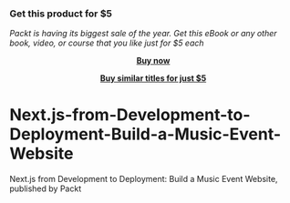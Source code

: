 
### Get this product for $5

<i>Packt is having its biggest sale of the year. Get this eBook or any other book, video, or course that you like just for $5 each</i>


<b><p align='center'>[Buy now](https://packt.link/9781801814706)</p></b>


<b><p align='center'>[Buy similar titles for just $5](https://subscription.packtpub.com/search)</p></b>


# Next.js-from-Development-to-Deployment-Build-a-Music-Event-Website
Next.js from Development to Deployment: Build a Music Event Website, published by Packt

